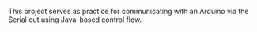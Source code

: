 This project serves as practice for communicating with an Arduino via the Serial out using Java-based control flow. 
